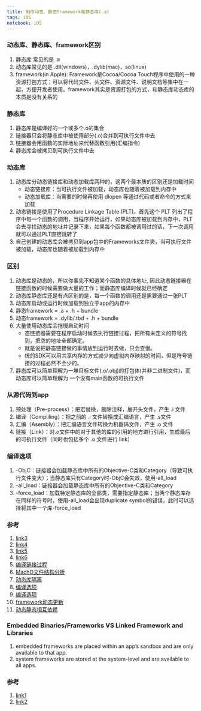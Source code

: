 ```yaml
---
title: 制作动态、静态framework和静态库(.a)
tags: iOS
notebook: iOS
---
```


### 动态库、静态库、framework区别

1. 静态库 常见的是 .a
2. 动态库常见的是 .dll(windows)，.dylib(mac)，so(linux)
3. framework(in Apple): Framework是Cocoa/Cocoa Touch程序中使用的一种资源打包方式；可以将代码文件、头文件、资源文件、说明文档等集中在一起，方便开发者使用。framework其实是资源打包的方式，和静态库动态库的本质是没有关系的

### 静态库

1. 静态库是编译好的一个或多个.o的集合
2. 链接器只会将静态库中被使用部分(.o)合并到可执行文件中去
3. 链接器会用函数的实际地址来代替函数引用(汇编指令)
4. 静态库会被拷贝到可执行文件中去

### 动态库

1. 动态库分动态链接库和动态加载库两种的，这两个最本质的区别还是加载时间
    * 动态链接库：当可执行文件被加载，动态库也随着被加载到内存中
    * 动态加载库：当需要的时候再使用 dlopen 等通过代码或者命令的方式来加载
2. 动态链接是使用了Procedure Linkage Table (PLT)。首先这个 PLT 列出了程序中每一个函数的调用，当程序开始运行，如果动态库被加载到内存中，PLT会去寻找动态的地址并记录下来，如果每个函数都被调用过的话，下一次调用就可以通过PLT直接跳转了
3. 自己创建的动态库会被拷贝到app包中的Frameworks文件夹，当可执行文件被加载，动态库也随着被加载到内存中

### 区别

1. 动态库是动态的，所以你事先不知道某个函数的具体地址, 因此动态链接器在链接函数的时候需要做大量的工作；而静态库编译时候就已经确定
2. 动态库静态库还是有点区别的是，每一个函数的调用还是需要通过一张PLT
3. 动态库启动或运行时候加载到独立于app的内存中
4. 静态framework = .a + .h + bundle
5. 动态framework = .dylib/.tbd + .h + bundle
6. 大量使用动态库会拖慢启动时间
    * 态链接器需要在程序启动时候去执行链接过程，把所有未定义的符号找到，把空的地址全部确定。
    * 就是说把静态链接做的事情放到运行时去做，只会变慢。
    * 统的SDK可以用共享内存的方式减少向虚拟内存映射的时间，但是符号链接的过程必然不会少的。
7. 静态库可以简单理解为一堆目标文件(.o/.obj)的打包体(并非二进制文件)，而动态库可以简单理解为 一个没有main函数的可执行文件

### 从源代码到app

1. 预处理（Pre-process）：把宏替换，删除注释，展开头文件，产生 .i 文件
2. 编译（Compliling）：把之前的 .i 文件转换成汇编语言，产生 .s文件
3. 汇编（Asembly）：把汇编语言文件转换为机器码文件，产生 .o 文件
4. 链接（Link）：对.o文件中的对于其他的库的引用的地方进行引用，生成最后的可执行文件（同时也包括多个 .o 文件进行 link）

### 编译选项

1. -ObjC：链接器会加载静态库中所有的Objective-C类和Category（导致可执行文件变大）；当静态库只有Category时-ObjC会失效，使用-all_load
2. -all_load：链接器会加载静态库中所有的Objective-C类和Category
3. -force_load：加载特定静态库的全部类，需要指定静态库；当两个静态库存在同样的符号时，使用-all_load会出现duplicate symbol的错误，此时可以选择将其中一个库-force_load

### 参考

1. [link3](http://www.cnblogs.com/apem/p/4569502.html)
2. [link4](https://www.gitbook.com/book/leon_lizi/-framework-/details)
3. [link5](https://github.com/Damonvvong/DevNotes/blob/master/Notes/framework.md)
4. [link6](https://github.com/Damonvvong/DevNotes/blob/master/Notes/framework2.md)
5. [编译链接过程](https://wukaikai.tech/2019/08/12/iOS%E7%A8%8B%E5%BA%8F%E5%91%98%E7%9A%84%E8%87%AA%E6%88%91%E4%BF%AE%E5%85%BB-%E5%89%8D%E8%A8%80%EF%BC%88%E9%9B%B6%EF%BC%89/)
6. [MachO文件结构分析](https://www.xuyanlan.com/2019/02/24/macho-analysis/)
7. [动态库隔离](https://www.tqwba.com/x_d/jishu/201966.html)
8. [编译选项](https://cloud.tencent.com/developer/article/1620026)
9. [编译选项](https://www.cnblogs.com/rayshen/p/5160218.html)
10. [framework动态更新](https://www.cnblogs.com/xiaonanxia/p/5126395.html)
11. [动态静态相互依赖](https://zhang759740844.github.io/2016/10/17/%E6%89%93%E5%8C%85%E9%9D%99%E6%80%81%E5%BA%93/)

### Embedded Binaries/Frameworks VS Linked Framework and Libraries

1. embedded frameworks are placed within an app’s sandbox and are only available to that app.
2. system frameworks are stored at the system-level and are available to all apps.

### 参考

1. [link1](https://googleapple.com/Embedded-Binaries-%E5%92%8C-Linked-Frameworks-and-Libraries%E7%9A%84%E5%8C%BA%E5%88%AB.html)
2. [link2](https://stackoverflow.com/questions/32675272/when-should-we-use-embedded-binaries-rather-than-linked-frameworks-in-xcode)
